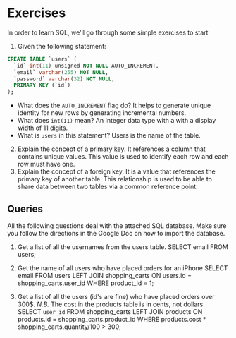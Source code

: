 # Exercises 

In order to learn SQL, we'll go through some simple exercises to start

1. Given the following statement:

  ``` sql
  CREATE TABLE `users` (
    `id` int(11) unsigned NOT NULL AUTO_INCREMENT,
    `email` varchar(255) NOT NULL,
    `password` varchar(32) NOT NULL,
    PRIMARY KEY (`id`)
  );
  ```
  * What does the `AUTO_INCREMENT` flag do?
  It helps to generate unique identity for new rows by generating incremental numbers.
  * What does `int(11)` mean?
  An Integer data type with a with a display width of 11 digits.
  * What is `users` in this statement?
  Users is the name of the table.
2. Explain the concept of a primary key.
  It references a column that contains unique values.  This value is used to identify each row and each row must have one.
3. Explain the concept of a foreign key.
  It is a value that references the primary key of another table.  This relationship is used to be able to share data between
  two tables via a common reference point.

## Queries

All the following questions deal with the attached SQL database. Make sure you follow the directions in the Google Doc on how to import the database.

1. Get a list of all the usernames from the users table.
SELECT email FROM users;

2. Get the name of all users who have placed orders for an iPhone
SELECT email 
	FROM users LEFT JOIN shopping_carts ON users.id = shopping_carts.user_id
		WHERE product_id = 1;
3. Get a list of all the users (id's are fine) who have placed orders over 300$. _N.B._ The cost in the products table is in cents, not dollars.
SELECT `user_id`
	FROM shopping_carts LEFT JOIN products ON products.id = shopping_carts.product_id
		WHERE products.cost * shopping_carts.quantity/100 > 300;
